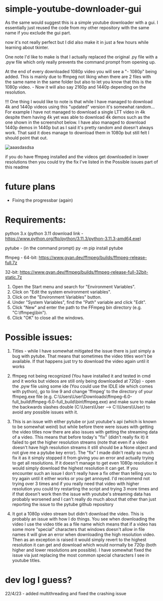 # simple-youtube-downloader-gui
As the same would suggest this is a simple youtube downloader with a gui. 
I essentially just reused the code from my other repository with the same name if you exclude the gui part.

now it's not really perfect but I did also make it in just a few hours while learning about tkinter. 

One note I'd like to make is that I actually replaced the original .py file with a .pyw file which only really prevents the command prompt from opening up.

At the end of every downloaded 1080p video you will see a "- 1080p" being added. This is mainly due to ffmpeg not liking when there are 2 files with the same name in the same folder but also to let you know that this is the 1080p video. - Now it will also say 2160p and 1440p depending on the resolution.

!!! One thing I would like to note is that while I have managed to download 4k and 1440p videos using this "updated" version it's somewhat random... For example I have not managed to download a single LTT video in 4k despite them having 4k yet was able to download 4k demos such as the one shown in the screenshot below. I have also managed to download 1440p demos in 1440p but as I said it's pretty random and doesn't always work. That said it does manage to download them in 1080p but still felt I should point that out.

![aaasdasdsa](https://user-images.githubusercontent.com/79314361/232321656-03fb504e-9f6c-4f6f-942a-d14c46003606.jpg)




if you do have ffmpeg installed and the videos get downloaded in lower resolutions then you could try the fix I've listed in the Possible issues part of this readme


# future plans 
- Fixing the progressbar (again)


# Requirements:
python 3.x
(python 3.11 download link - https://www.python.org/ftp/python/3.11.3/python-3.11.3-amd64.exe)

pytube - (in the command prompt) 
py -m pip install pytube

ffmpeg - 
64-bit: https://www.gyan.dev/ffmpeg/builds/ffmpeg-release-full.7z

32-bit: https://www.gyan.dev/ffmpeg/builds/ffmpeg-release-full-32bit-static.7z

1. Open the Start menu and search for "Environment Variables".
2. Click on "Edit the system environment variables".
3. Click on the "Environment Variables" button.
4. Under "System Variables", find the "Path" variable and click "Edit".
5. Click "New" and enter the path to the FFmpeg bin directory (e.g. "C:\ffmpeg\bin").
6. Click "OK" to close all the windows.


# Possible issues: 
1. Titles - while I have somewhat mitigated the issue there is just simply a bug with pytube. That means that sometimes the video titles won't be available. If that happens just try to download the video again until it works

2. ffmpeg not being recognized (You have installed it and tested in cmd and it works but videos are still only being downloaded at 720p) - open the .pyw file using some ide (You could use the IDLE ide which comes with python), go to line 9 and change 'ffmpeg' to the directory of your ffmpeg.exe file (e.g. C:\\Users\\User\\Downloads\\ffmpeg-6.0-full_build\\ffmpeg-6.0-full_build\\bin\\ffmpeg.exe) and make sure to make the backwards slashes double (C:\Users\User --> C:\\\Users\\\User) to avoid any possible issues with it. 

3. This is an issue with either pytube or just youtube's api (which is known to be somewhat weird) but while before there were issues with getting the video titles now there are also issues with getting the streaming data of a video. This means that before today's "fix" (didn't really fix it) it failed to get the higher resolution streams (note that even if a video doesn't have high resolution streams it still should be a None object and not give me a pytube key error). The "fix" I made didn't really so much fix it as it simply stopped it from giving you an error and actually trying to get all resolutions. If it doesn't manage to get even 1080p resolution it would simply download the highest resolution it can get. If you encounter such an issue I don't really have a fix other than telling you to try again until it either works or you get annoyed. I'd recommend not trying over 3 times and if you really need that video with higher resolution you could try restarting the script and trying 3 more times and if that doesn't work then the issue with youtube's streaming data has probably worsened and I can't really do much about that other than just reporting the issue to the pytube github repository 

4. It got a 1080p video stream but didn't download the video. This is probably an issue with how I do things. You see when downloading the video I use the video title as a file name which means that if a video has some more "special" characters that windows doesn't allow in file names it will give an error when downloading the high resolution video. Then as an exception is raised it would simply revert to the highest resolution it can get and download which would normally be 720p (both higher and lower resolutions are possible). I have somewhat fixed the issue via just replacing the most common special characters I see in youtube titles.

# dev log I guess?
22/4/23 - added multithreading and fixed the crashing issue 
